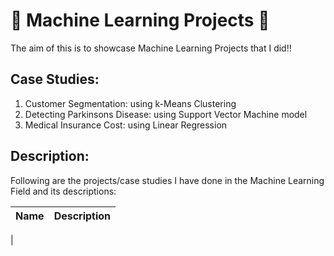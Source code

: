 # 🎇 Machine Learning Projects 🎇

The aim of this is to showcase Machine Learning Projects that I did!!

## Case Studies:
1. Customer Segmentation: using k-Means Clustering
2. Detecting Parkinsons Disease: using Support Vector Machine model
3. Medical Insurance Cost: using Linear Regression

## Description:
Following are the projects/case studies I have done in the Machine Learning Field and its descriptions:

| **Name** | **Description** |
| :------- | --------------: |
|
